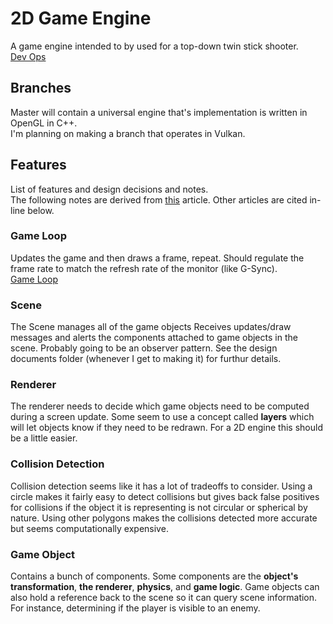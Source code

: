 # 2D Game Engine
A game engine intended to by used for a top-down twin stick shooter.  
[Dev Ops](https://www.gamasutra.com/blogs/MichaelKissner/20151027/257369/Writing_a_Game_Engine_from_Scratch__Part_1_Messaging.php)

## Branches
Master will contain a universal engine that's implementation is written in OpenGL in C++.  
I'm planning on making a branch that operates in Vulkan.

## Features
List of features and design decisions and notes.  
The following notes are derived from 
[this](https://www.gamedev.net/articles/programming/general-and-gameplay-programming/making-a-game-engine-core-design-principles-r3210/) 
article. Other articles are cited in-line below.

### Game Loop
Updates the game and then draws a frame, repeat. Should regulate the frame rate to match the refresh
rate of the monitor (like G-Sync).  
[Game Loop](https://gafferongames.com/post/fix_your_timestep/ "Game Loop")  

### Scene
The Scene manages all of the game objects Receives updates/draw messages and alerts the components 
attached to game objects in the scene. Probably going to be an observer pattern. See the design
documents folder (whenever I get to making it) for furthur details.

### Renderer
The renderer needs to decide which game objects need to be computed during a screen update. Some seem to
use a concept called **layers** which will let objects know if they need to be redrawn. For a 2D engine
this should be a little easier.

### Collision Detection
Collision detection seems like it has a lot of tradeoffs to consider. Using a circle makes it fairly
easy to detect collisions but gives back false positives for collisions if the object it is representing
is not circular or spherical by nature. Using other polygons makes the collisions detected more accurate
but seems computationally expensive.  

### Game Object
Contains a bunch of components. Some components are the **object's transformation**, **the renderer**,
**physics**, and **game logic**. Game objects can also hold a reference back to the scene so it can
query scene information. For instance, determining if the player is visible to an enemy.
 
